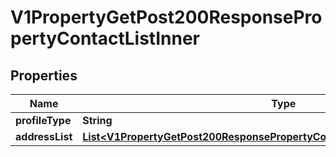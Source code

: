 

# V1PropertyGetPost200ResponsePropertyContactListInner


## Properties

| Name | Type | Description | Notes |
|------------ | ------------- | ------------- | -------------|
|**profileType** | **String** |  |  [optional] |
|**addressList** | [**List&lt;V1PropertyGetPost200ResponsePropertyContactListInnerAddressListInner&gt;**](V1PropertyGetPost200ResponsePropertyContactListInnerAddressListInner.md) |  |  [optional] |



